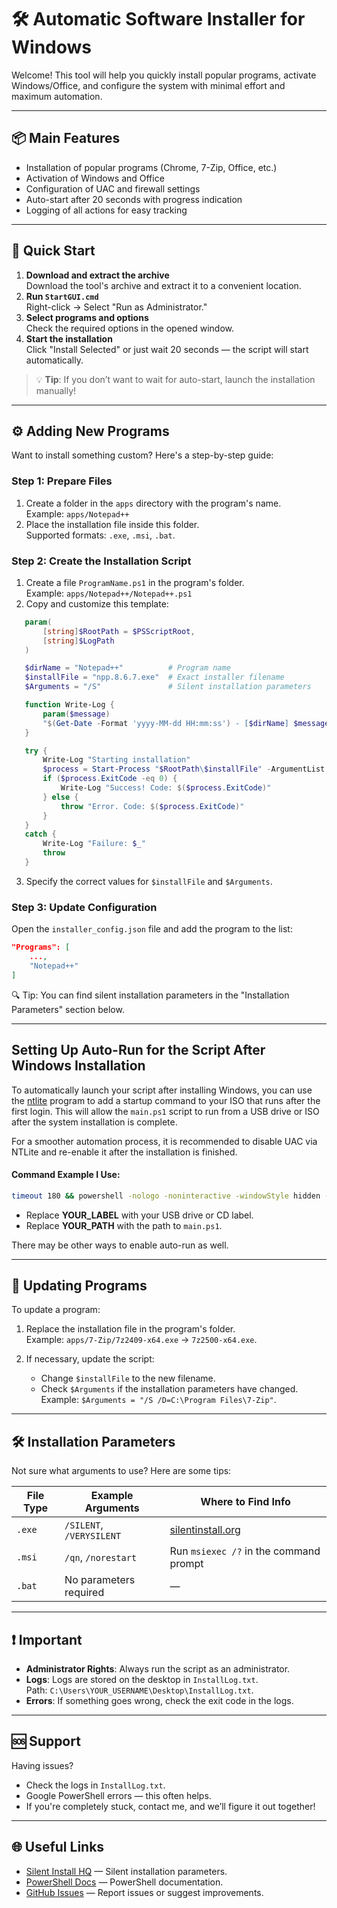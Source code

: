 # 🛠 Automatic Software Installer for Windows

Welcome! This tool will help you quickly install popular programs, activate Windows/Office, and configure the system with minimal effort and maximum automation.

---

## 📦 Main Features

- Installation of popular programs (Chrome, 7-Zip, Office, etc.)
- Activation of Windows and Office
- Configuration of UAC and firewall settings
- Auto-start after 20 seconds with progress indication
- Logging of all actions for easy tracking

---

## 🚀 Quick Start

1. **Download and extract the archive**  
   Download the tool's archive and extract it to a convenient location.
2. **Run `StartGUI.cmd`**  
   Right-click → Select "Run as Administrator."
3. **Select programs and options**  
   Check the required options in the opened window.
4. **Start the installation**  
   Click "Install Selected" or just wait 20 seconds — the script will start automatically.

> 💡 **Tip**: If you don’t want to wait for auto-start, launch the installation manually!

---

## ⚙️ Adding New Programs

Want to install something custom? Here's a step-by-step guide:

### Step 1: Prepare Files
1. Create a folder in the `apps` directory with the program's name.  
   Example: `apps/Notepad++`
2. Place the installation file inside this folder.  
   Supported formats: `.exe`, `.msi`, `.bat`.

### Step 2: Create the Installation Script
1. Create a file `ProgramName.ps1` in the program's folder.  
   Example: `apps/Notepad++/Notepad++.ps1`
2. Copy and customize this template:

```powershell
   param(
       [string]$RootPath = $PSScriptRoot,
       [string]$LogPath
   )

   $dirName = "Notepad++"          # Program name
   $installFile = "npp.8.6.7.exe"  # Exact installer filename
   $Arguments = "/S"               # Silent installation parameters

   function Write-Log {
       param($message)
       "$(Get-Date -Format 'yyyy-MM-dd HH:mm:ss') - [$dirName] $message" | Out-File $LogPath -Append -Encoding UTF8
   }

   try {
       Write-Log "Starting installation"
       $process = Start-Process "$RootPath\$installFile" -ArgumentList $Arguments -Verb RunAs -PassThru -Wait
       if ($process.ExitCode -eq 0) {
           Write-Log "Success! Code: $($process.ExitCode)"
       } else {
           throw "Error. Code: $($process.ExitCode)"
       }
   }
   catch {
       Write-Log "Failure: $_"
       throw
   }
```

3. Specify the correct values for `$installFile` and `$Arguments`.

### Step 3: Update Configuration
Open the `installer_config.json` file and add the program to the list:

```json
"Programs": [
    ...,
    "Notepad++"
]
```

🔍 Tip: You can find silent installation parameters in the "Installation Parameters" section below.

---

## Setting Up Auto-Run for the Script After Windows Installation

To automatically launch your script after installing Windows, you can use the [ntlite](https://www.ntlite.com/download/) program to add a startup command to your ISO that runs after the first login. This will allow the `main.ps1` script to run from a USB drive or ISO after the system installation is complete.

For a smoother automation process, it is recommended to disable UAC via NTLite and re-enable it after the installation is finished.

#### Command Example I Use:

```bash
timeout 180 && powershell -nologo -noninteractive -windowStyle hidden -noprofile -executionpolicy bypass -Command "$scriptDrive = Get-Volume -FileSystemLabel 'YOUR_LABEL'; $drive = $scriptDrive.DriveLetter; powershell  -nologo -noninteractive -windowStyle hidden -noprofile -executionpolicy bypass -file \"$drive`:\YOUR_PATH\main.ps1""
```

- Replace **YOUR_LABEL** with your USB drive or CD label.
- Replace **YOUR_PATH** with the path to `main.ps1`.

There may be other ways to enable auto-run as well.

---

## 🔄 Updating Programs

To update a program:
1. Replace the installation file in the program's folder.  
   Example: `apps/7-Zip/7z2409-x64.exe` → `7z2500-x64.exe`.

2. If necessary, update the script:  
   - Change `$installFile` to the new filename.  
   - Check `$Arguments` if the installation parameters have changed.  
   Example: `$Arguments = "/S /D=C:\Program Files\7-Zip"`.

---

## 🛠 Installation Parameters

Not sure what arguments to use? Here are some tips:

| File Type | Example Arguments      | Where to Find Info            |
|-----------|------------------------|-------------------------------|
| `.exe`    | `/SILENT`, `/VERYSILENT`| [silentinstall.org](https://silentinstall.org) |
| `.msi`    | `/qn`, `/norestart`    | Run `msiexec /?` in the command prompt |
| `.bat`    | No parameters required | —                             |

---

## ❗ Important

- **Administrator Rights**: Always run the script as an administrator.
- **Logs**: Logs are stored on the desktop in `InstallLog.txt`.  
  Path: `C:\Users\YOUR_USERNAME\Desktop\InstallLog.txt`.
- **Errors**: If something goes wrong, check the exit code in the logs.

---

## 🆘 Support

Having issues?  
- Check the logs in `InstallLog.txt`.  
- Google PowerShell errors — this often helps.  
- If you're completely stuck, contact me, and we’ll figure it out together!

---

## 🌐 Useful Links

- [Silent Install HQ](https://silentinstall.org) — Silent installation parameters.
- [PowerShell Docs](https://docs.microsoft.com/powershell) — PowerShell documentation.
- [GitHub Issues](https://github.com/Esedess/WindowsSetupAutomation/issues) — Report issues or suggest improvements.
